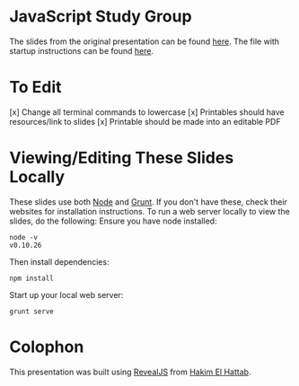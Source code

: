 JavaScript Study Group
======================

The slides from the original presentation can be found [here](http://womenwhocodedc.com/intro-to-git/). The file with startup instructions can be found [here](http://womenwhocodedc.com/intro-to-git/intro-to-git.pdf).

# To Edit
[x] Change all terminal commands to lowercase
[x] Printables should have resources/link to slides
[x] Printable should be made into an editable PDF

# Viewing/Editing These Slides Locally
These slides use both [Node]() and [Grunt](). If you don't have these, check their websites for installation instructions. To run a web server locally to view the slides, do the following:
Ensure you have node installed:

    node -v
    v0.10.26

Then install dependencies:

    npm install

Start up your local web server:

    grunt serve

# Colophon
This presentation was built using [RevealJS](http://lab.hakim.se/reveal-js/#/) from [Hakim El Hattab](http://hakim.se/).
